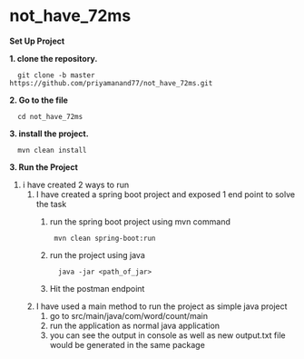 # not_have_72ms

**Set Up Project** 

   **1. clone the repository.**
   
      git clone -b master https://github.com/priyamanand77/not_have_72ms.git

   **2. Go to the file**
         
      cd not_have_72ms

   **3. install the project.**
   
      mvn clean install

    
**3. Run the Project** 
1. i have created 2 ways to run 
   1. I have created a spring boot project and exposed 1 end point to solve the task
      1. run the spring boot project using mvn command 
      
              mvn clean spring-boot:run
         
      2. run the project using java
      
               java -jar <path_of_jar>
      3. Hit the postman endpoint
   2. I have used a main method to run the project as simple java project
      1. go to src/main/java/com/word/count/main
      2. run the application as normal java application
      3. you can see the output in console as well as new output.txt file would be generated in the same package